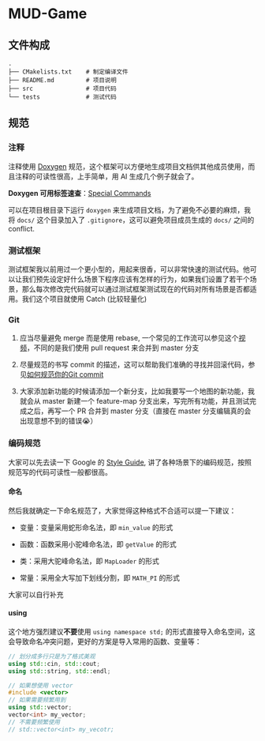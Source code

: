 # MUD-Game

## 文件构成

```
.
├── CMakelists.txt    # 制定编译文件
├── README.md         # 项目说明
├── src               # 项目代码
└── tests             # 测试代码
```

## 规范

### 注释

注释使用 [Doxygen](https://doxygen.nl/manual/) 规范，这个框架可以方便地生成项目文档供其他成员使用，而且注释的可读性很高，上手简单，用 AI 生成几个例子就会了。

**Doxygen 可用标签速查**：[Special Commands](https://www.doxygen.nl/manual/commands.html)

可以在项目根目录下运行 `doxygen` 来生成项目文档，为了避免不必要的麻烦，我将 `docs/` 这个目录加入了 `.gitignore`，这可以避免项目成员生成的 `docs/` 之间的 conflict.

### 测试框架

测试框架我以前用过一个更小型的，用起来很香，可以非常快速的测试代码。他可以让我们预先设定好什么场景下程序应该有怎样的行为，如果我们设置了若干个场景，那么每次修改完代码就可以通过测试框架测试现在的代码对所有场景是否都适用。我们这个项目就使用 Catch (比较轻量化)

### Git

1. 应当尽量避免 merge 而是使用 rebase, 一个常见的工作流可以参见这个[视频](bilibili.com/video/BV19e4y1q7JJ/?spm_id_from=333.337.search-card.all.click)，不同的是我们使用 pull request 来合并到 master 分支

2. 尽量规范的书写 commit 的描述，这可以帮助我们准确的寻找并回滚代码，参见[如何规范你的Git commit](https://zhuanlan.zhihu.com/p/182553920)

3. 大家添加新功能的时候请添加一个新分支，比如我要写一个地图的新功能，我就会从 master 新建一个 feature-map 分支出来，写完所有功能，并且测试完成之后，再写一个 PR 合并到 master 分支（直接在 master 分支编辑真的会出现意想不到的错误😭）

### 编码规范

大家可以先去读一下 Google 的 [Style Guide](https://google.github.io/styleguide/cppguide.html), 讲了各种场景下的编码规范，按照规范写的代码可读性一般都很高。

#### 命名

然后我就确定一下命名规范了，大家觉得这种格式不合适可以提一下建议：

- 变量：变量采用蛇形命名法，即 `min_value` 的形式

- 函数：函数采用小驼峰命名法，即 `getValue` 的形式

- 类：采用大驼峰命名法，即 `MapLoader` 的形式

- 常量：采用全大写加下划线分割，即 `MATH_PI` 的形式

大家可以自行补充

#### using

这个地方强烈建议**不要**使用 `using namespace std;` 的形式直接导入命名空间，这会导致命名冲突问题，更好的方案是导入常用的函数、变量等：

```cpp
// 划分成多行只是为了格式美观
using std::cin, std::cout;
using std::string, std::endl;

// 如果想使用 vector
#include <vector>
// 如果需要频繁用到
using std::vector;
vector<int> my_vector;
// 不需要频繁使用
// std::vector<int> my_vecotr;
```
